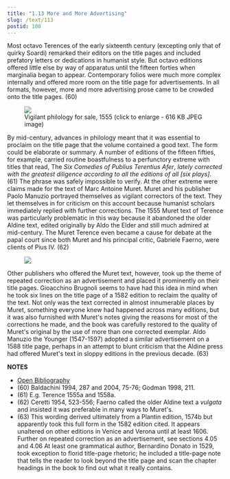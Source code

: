 ```yaml
---
title: "1.13 More and More Advertising"
slug: /text/113
postid: 108
---
```

Most octavo Terences of the early sixteenth century (excepting only that of quirky Soardi) remarked their editors on the title pages and included prefatory letters or dedications in humanist style. But octavo editions offered little else by way of apparatus until the fifteen forties when marginalia began to appear. Contemporary folios were much more complex internally and offered more room on the title page for advertisements. In all formats, however, more and more advertising prose came to be crowded onto the title pages. (60)

<figure class="mkdn-figure">
    <div onClick="createLightbox('/images_full/1.00_Chapter_One/HFS_117.01.jpg')" data="/images_full/0.00_Introduction/Wing-ZP-535.D175Negrotitle.jpg" class="mkdn-image-link" id="lbimage">
    <img class="mkdn-image" src="/images_full/1.00_Chapter_One/HFS_117.01.jpg" />
    <figcaption class="mkdn-figcaption">Vigilant philology for sale, 1555 (click to enlarge - 616 KB JPEG image)</figcaption>
    </div>
</figure>

By mid-century, advances in philology meant that it was essential to proclaim on the title page that the volume contained a good text. The form could be elaborate or summary. A number of editions of the fifteen fifties, for example, carried routine boastfulness to a perfunctory extreme with titles that read, The *Six Comedies of Publius Terentius Afer*, *lately corrected with the greatest diligence according to all the editions of all [six plays]*. (61) The phrase was safely impossible to verify. At the other extreme were claims made for the text of Marc Antoine Muret. Muret and his publisher Paolo Manuzio portrayed themselves as vigilant correctors of the text. They let themselves in for criticism on this account because humanist scholars immediately replied with further corrections. The 1555 Muret text of Terence was particularly problematic in this way because it abandoned the older Aldine text, edited originally by Aldo the Elder and still much admired at mid-century. The Muret Terence even became a cause for debate at the papal court since both Muret and his principal critic, Gabriele Faerno, were clients of Pius IV. (62)


<figure class="mkdn-figure">
    <div onClick="createLightbox('/images_full/1.00_Chapter_One/HFS_134.01.jpg')" data="/images_full/0.00_Introduction/Wing-ZP-535.D175Negrotitle.jpg" class="mkdn-image-link" id="lbimage">
    <img class="mkdn-image" src="/images_full/1.00_Chapter_One/HFS_134.01.jpg" />
    <figcaption class="mkdn-figcaption"></figcaption>
    </div>
</figure>

Other publishers who offered the Muret text, however, took up the theme of repeated correction as an advertisement and placed it prominently on their title pages. Gioacchino Brugnoli seems to have had this idea in mind when he took six lines on the title page of a 1582 edition to reclaim the quality of the text. Not only was the text corrected in almost innumerable places by Muret, something everyone knew had happened across many editions, but it was also furnished with Muret's notes giving the reasons for most of the corrections he made, and the book was carefully restored to the quality of Muret's original by the use of more than one corrected exemplar. Aldo Manuzio the Younger (1547-1597) adopted a similar advertisement on a 1588 title page, perhaps in an attempt to blunt criticism that the Aldine press had offered Muret's text in sloppy editions in the previous decade. (63)

**NOTES**
* [Open Bibliography](/bibliography.pdf)
* (60) Baldachini 1994, 287 and 2004, 75-76; Godman 1998, 211.
* (61) E.g. Terence 1555a and 1558a.
* (62) Ceretti 1954, 523-556; Faerno called the older Aldine text a *vulgata* and insisted it was preferable in many ways to Muret's.
* (63) This wording derived ultimately from a Plantin edition, 1574b but apparently took this full form in the 1582 edition cited. It appears unaltered on other editions in Venice and Verona until at least 1606. Further on repeated correction as an advertisement, see sections 4.05 and 4.06 At least one grammatical author, Bernardino Donato in 1529, took exception to florid title-page rhetoric; he included a title-page note that tells the reader to look beyond the title page and scan the chapter headings in the book to find out what it really contains.
